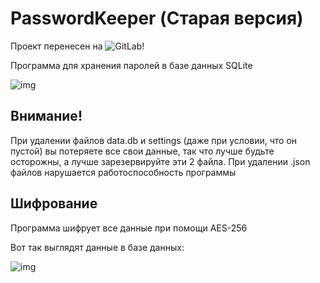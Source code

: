 # PasswordKeeper (Старая версия)
Проект перенесен на ![GitLab](https://gitlab.com/V1PEX7/PasswordKeeper)!

Программа для хранения паролей в базе данных SQLite


![img](https://i.ibb.co/5MCt1SV/image.png)
## Внимание!
При удалении файлов data.db и settings (даже при условии, что он пустой) вы потеряете все свои данные, так что лучше будьте осторожны, а лучше зарезервируйте эти 2 файла. При удалении .json файлов нарушается работоспособность программы

## Шифрование

Программа шифрует все данные при помощи AES-256

Вот так выглядят данные в базе данных:

![img](https://i.ibb.co/cJCqH1G/image.png) 




